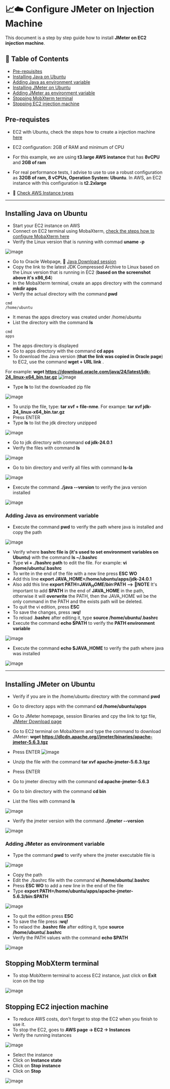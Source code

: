 # 📈☁️ Configure JMeter on Injection Machine

This document is a step by step guide how to install **JMeter on EC2 injection machine**.

## 📑 Table of Contents

- [Pre-requisites](#pre-requisites)
- [Installing Java on Ubuntu](#installing-java-on-ubuntu)
- [Adding Java as environment variable](#adding-java-as-environment-variable)
- [Installing JMeter on Ubuntu](#installing-jmeter-on-ubuntu)
- [Adding JMeter as environment variable](#adding-jmeter-as-environment-variable)
- [Stopping MobXterm terminal](#stopping-mobxterm-terminal)
- [Stopping EC2 injection machine](#stopping-ec2-injection-machine)


## Pre-requistes
- EC2 with Ubuntu, check the steps how to create a injection machine [here](https://github.com/almeidas-tatiane/robust-api-performance/blob/main/injection-machine-ec2-creation.md)
- EC2 configuration: 2GB of RAM and minimum of CPU

- For this example, we are using **t3.large AWS instance** that has **8vCPU** and **2GB of ram** 
- For real performance tests, I advise to use to use a robust configuration as **32GB of ram, 8 vCPUs, Operation System: Ubuntu**. In AWS, an EC2 instance with this configuration is **t2.2xlarge**
- 🔗 [Check AWS Instance types](https://aws.amazon.com/ec2/instance-types/?trk=a5a8f3c9-c18a-485c-bbdb-52b795178fbe&sc_channel=ps&ef_id=CjwKCAjw4K3DBhBqEiwAYtG_9Egnpes7WDzX3R4IfkPsjhIG9NoX-3O3iR-OnYtnXPGYygX_I4naWhoCT5cQAvD_BwE:G:s&s_kwcid=AL!4422!3!536323165854!e!!g!!aws%20instance%20types!12028491727!115492233545&gad_campaignid=12028491727&gbraid=0AAAAADjHtp9ManJdWERBk1JBZp5ayMJpp&gclid=CjwKCAjw4K3DBhBqEiwAYtG_9Egnpes7WDzX3R4IfkPsjhIG9NoX-3O3iR-OnYtnXPGYygX_I4naWhoCT5cQAvD_BwE)

---

## Installing Java on Ubuntu

- Start your EC2 instance on AWS
- Connect on EC2 terminal using MobaXterm, [check the steps how to configure MobaXterm here](https://github.com/almeidas-tatiane/robust-api-performance/blob/main/configuring-mobaxterm.md)
- Verify the Linux version that is running with commad **uname -p**
  
![image](https://github.com/user-attachments/assets/3be0d2e7-f002-404c-932c-cd19ca261bc3)

- Go to Oracle Webpage, 🔗 [Java Download session](https://www.oracle.com/br/java/technologies/downloads/)
- Copy the link to the latest JDK Compressed Archive to Linux based on the Linux version that is running in EC2 (**based on the screenshot above it's x86_64**)
- In the MobaXterm terminal, create an apps directory with the command **mkdir apps**
- Verify the actual directory with the command **pwd**
```
cmd
/home/ubuntu
```
- It menas the apps directory was created under /home/ubuntu
- List the directory with the command **ls**
```
cmd
apps
```

- The apps directory is displayed
- Go to apps directory with the command **cd apps**
- To download the Java version (**that the link was copied in Oracle page**) to EC2, use the command **wget + URL link** .

For example: **wget https://download.oracle.com/java/24/latest/jdk-24_linux-x64_bin.tar.gz**
![image](https://github.com/user-attachments/assets/54c24b55-c0e9-48ae-8a63-7d192cb7be3d)

- Type **ls** to list the downloaded zip file

![image](https://github.com/user-attachments/assets/eed100e0-5c09-4607-b35e-adca7b760d9a)


- To unzip the file, type: **tar xvf + file-nme**. For exampe: **tar xvf jdk-24_linux-x64_bin.tar.gz**
- Press ENTER
- Type **ls** to list the jdk directory unzipped

![image](https://github.com/user-attachments/assets/3e2b4761-d6ea-48ad-8954-c9e6754fd66b)

- Go to jdk directory with command **cd jdk-24.0.1**
- Verify the files with command **ls**

![image](https://github.com/user-attachments/assets/a33d1a56-b6cd-4b51-b4fa-44e49d18f3a6)

- Go to bin directory and verify all files with command **ls-la**

![image](https://github.com/user-attachments/assets/8d78b49c-43ef-404c-b27f-4ea5267efdcd)

- Execute the command **./java --version** to verify the java version installed

![image](https://github.com/user-attachments/assets/a4adf501-b53c-4c54-be59-db693fbb042e)

### Adding Java as environment variable

- Execute the command **pwd** to verify the path where java is installed and copy the path

![image](https://github.com/user-attachments/assets/3833a3e4-e97d-4049-9fda-b81951ab596e)

- Verify where **bashrc file is (it's used to set environment variables on Ubuntu)** with the command **ls ~/.bashrc**
- Type **vi + ./bashrc path** to edit the file. For example: **vi /home/ubuntu/.bashrc**
- To write in the end of the file with a new line press **ESC** **WO**
- Add this line **export JAVA_HOME=/home/ubuntu/apps/jdk-24.0.1**
- Also add this line **export PATH=$JAVA_HOME/bin:$PATH**  **-->** 📌**NOTE** It's important to add **$PATH** in the end of **JAVA_HOME** in the path, otherwise it will **overwrite** the PATH, then the JAVA_HOME wil be the only command in the PATH and the exists path will be deleted.
- To quit the vi edition, press **ESC**
- To save the changes, press **:wq!**
- To reload **.bashrc** after editing it, type **source /home/ubuntu/.bashrc**
- Execute the command **echo $PATH** to verify the **PATH environment variable**

![image](https://github.com/user-attachments/assets/9d4fede2-f154-4dde-9b23-f953bec4260b)

- Execute the command **echo $JAVA_HOME** to verify the path where java was installed

![image](https://github.com/user-attachments/assets/f3627910-8274-412c-a180-d15f933a54b2)

---

## Installing JMeter on Ubuntu

- Verify if you are in the /home/ubuntu directory with the command **pwd**
- Go to directory apps with the command **cd /home/ubuntu/apps**
- Go to JMeter homepage, session Binaries and cpy the link to tgz file, [JMeter Download page](https://jmeter.apache.org/download_jmeter.cgi)
- Go to EC2 terminal on MobaXterm and type the command to download JMeter: **wget https://dlcdn.apache.org//jmeter/binaries/apache-jmeter-5.6.3.tgz**
- Press ENTER
![image](https://github.com/user-attachments/assets/02cf4742-4997-45c3-8da7-ac0d855f174c)

- Unzip the file with the command **tar xvf apache-jmeter-5.6.3.tgz**
- Press ENTER
- Go to jmeter directoy with the command **cd apache-jmeter-5.6.3**
- Go to bin directory with the command **cd bin**
- List the files with command **ls**

![image](https://github.com/user-attachments/assets/bad6cc42-8996-476d-8d82-d7b097f7def5)

- Verify the jmeter version with the command **./jmeter --version**
  
![image](https://github.com/user-attachments/assets/96d6f879-a29f-4160-ac3e-fda3ff9214e0)

### Adding JMeter as environment variable

- Type the command **pwd** to verify where the jmeter executable file is

![image](https://github.com/user-attachments/assets/55b076b3-9ad5-4329-9a3f-2c8e0244a1ec)

- Copy the path
- Edit the ./bashrc file with the command **vi /home/ubuntu/.bashrc**
- Press **ESC WO** to add a new line in the end of the file
- Type **export PATH=/home/ubuntu/apps/apache-jmeter-5.6.3/bin:$PATH**

![image](https://github.com/user-attachments/assets/7f15a1f5-5c38-4bf2-b42a-be5632332cc0)

- To quit the edition press **ESC**
- To save the file press **:wq!**
- To relaod the **.bashrc file** after editing it, type **source /home/ubuntu/.bashrc**
- Verify the PATH values with the command **echo $PATH**

![image](https://github.com/user-attachments/assets/786eb13f-65d3-4585-9ba8-9dc458a1891b)


## Stopping MobXterm terminal

- To stop MobXterm terminal to access EC2 instance, just click on **Exit** icon on the top

![image](https://github.com/user-attachments/assets/fd290efd-8764-4ac8-b74f-b1af8e00460b)

## Stopping EC2 injection machine

- To reduce AWS costs, don't forget to stop the EC2 when you finish to use it.
- To stop the EC2, goes to **AWS page -> EC2 -> Instances**
- Verify the running instances

![image](https://github.com/user-attachments/assets/d7defcd7-afea-4a53-9bc2-3362579ab31a)

- Select the instance
- Click on **Instance state**
- Click on **Stop instance**
- Click on **Stop**

![image](https://github.com/user-attachments/assets/1a33abda-1439-413b-acc0-4075ba961f50)





















